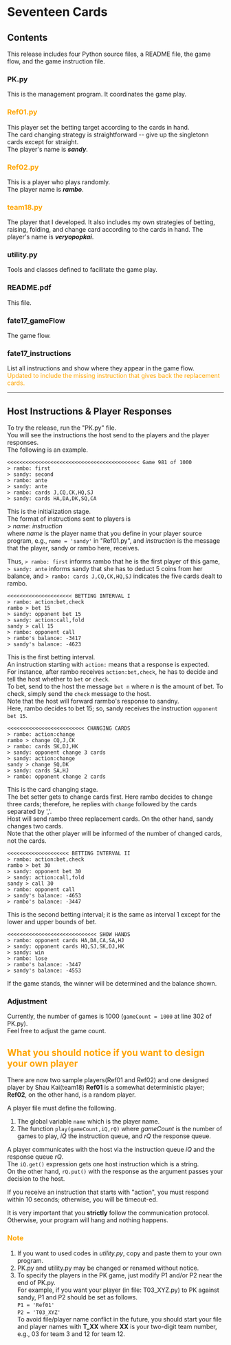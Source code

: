 # Seventeen Cards


## Contents
This release includes four Python source files, a README file, the game flow, and the game instruction file.

### PK.py
This is the management program. It coordinates the game play.  


### <span style="color:orange">Ref01.py</span>
This player set the betting target according to the cards in hand.  
The card changing strategy is straightforward -- give up the singletonn cards except for straight.  
The player's name is ***sandy***.

### <span style="color:orange">Ref02.py</span>
This is a player who plays randomly.    
The player name is ***rambo***.

### <span style="color:orange">team18.py</span>
The player that I developed. It also includes my own strategies of betting, raising, folding, and change card according to the cards in hand.
The player's name is ***veryopopkai***.

### utility.py
Tools and classes defined to facilitate the game play.  

### README.pdf
This file.

### fate17_gameFlow
The game flow.  

### fate17_instructions
List all instructions and show where they appear in the game flow.  
<span style="color:orange">Updated to include the missing instruction that gives back the replacement cards.</span>

---

## Host Instructions & Player Responses
To try the release, run the "PK.py" file.  
You will see the instructions the host send to the players and the player responses.  
The following is an example.

	<<<<<<<<<<<<<<<<<<<<<<<<<<<<<<<<<<<<<<<<<<< Game 981 of 1000
	> rambo: first
	> sandy: second
	> rambo: ante
	> sandy: ante
	> rambo: cards J,CQ,CK,HQ,SJ
	> sandy: cards HA,DA,DK,SQ,CA
	
This is the initialization stage.  
The format of instructions sent to players is  
	> *name*: *instruction*  
where *name* is the player name that you define in your player source program, e.g., `name = 'sandy'` in "Ref01.py", and *instruction* is the message that the player, sandy or rambo here, receives.

Thus, `> rambo: first` informs rambo that he is the first player of this game, `> sandy: ante` informs sandy that she has to deduct 5 coins from her balance, and `> rambo: cards J,CQ,CK,HQ,SJ` indicates the five cards dealt to rambo.


	<<<<<<<<<<<<<<<<<<<<< BETTING INTERVAL I
	> rambo: action:bet,check
	rambo > bet 15
	> sandy: opponent bet 15
	> sandy: action:call,fold
	sandy > call 15
	> rambo: opponent call
	> rambo's balance: -3417
	> sandy's balance: -4623

	
This is the first betting interval.  
An instruction starting with `action:` means that a response is expected.  
For instance, after rambo receives `action:bet,check`, he has to decide and tell the host whether to `bet` or `check`.  
To bet, send to the host the message `bet n` where *n* is the amount of bet.
To check, simply send the `check` message to the host.  
Note that the host will forward rarmbo's response to sandny.  
Here, rambo decides to bet 15; so, sandy receives the instruction `opponent bet 15`.

	<<<<<<<<<<<<<<<<<<<<<<<<< CHANGING CARDS
	> rambo: action:change
	rambo > change CQ,J,CK
	> rambo: cards SK,DJ,HK                 
	> sandy: opponent change 3 cards
	> sandy: action:change
	sandy > change SQ,DK
	> sandy: cards SA,HJ                    
	> rambo: opponent change 2 cards
	
This is the card changing stage.  
The bet setter gets to change cards first.
Here rambo decides to change three cards; therefore, he replies with `change` followed by the cards separated by ','.  
Host will send rambo three replacement cards.
On the other hand, sandy changes two cards.  
Note that the other player will be informed of the number of changed cards, not the cards.


	<<<<<<<<<<<<<<<<<<<< BETTING INTERVAL II
	> rambo: action:bet,check
	rambo > bet 30
	> sandy: opponent bet 30
	> sandy: action:call,fold
	sandy > call 30
	> rambo: opponent call
	> sandy's balance: -4653
	> rambo's balance: -3447
	
This is the second betting interval; it is the same as interval 1 except for the lower and upper bounds of bet.


	<<<<<<<<<<<<<<<<<<<<<<<<<<<<< SHOW HANDS
	> rambo: opponent cards HA,DA,CA,SA,HJ    
	> sandy: opponent cards HQ,SJ,SK,DJ,HK    
	> sandy: win
	> rambo: lose
	> rambo's balance: -3447
	> sandy's balance: -4553



If the game stands, the winner will be determined and the balance shown.

### Adjustment

Currently, the number of games is 1000 (`gameCount = 1000` at line 302 of PK.py).  
Feel free to adjust the game count.

## <span style="color:orange">What you should notice if you want to design your own player</span>
There are now two sample players(Ref01 and Ref02) and one designed player by Shau Kai(team18)
**Ref01** is a somewhat deterministic player; **Ref02**, on the other hand, is a random player.

A player file must define the following.  
1. The global variable `name` which is the player name.  
2. The function `play(gameCount,iQ,rQ)` where *gameCount* is the number of games to play, *iQ* the instruction queue, and *rQ* the response queue.

A player communicates with the host via the instruction queue *iQ* and the response queue *rQ*.  
The `iQ.get()` expression gets one host instruction which is a string.  
On the other hand, `rQ.put()` with the response as the argument passes your decision to the host.

If you receive an instruction that starts with "action", you must respond within 10 seconds; otherwise, you will be timeout-ed.

It is very important that you **strictly** follow the communication protocol. Otherwise, your program will hang and nothing happens.

### <span style="color:orange">Note</span>
1. If you want to used codes in *utility.py*, copy and paste them to your own program.
2. PK.py and utility.py may be changed or renamed without notice.
3. To specify the players in the PK game, just modify P1 and/or P2 near the end of PK.py.  
For example, if you want your player (in file: T03\_XYZ.py) to PK against sandy, P1 and P2 should be set as follows.  
	```P1 = 'Ref01'```  
	```P2 = 'T03_XYZ'```  
To avoid file/player name conflict in the future, you should start your file and player names with **T_XX** where **XX** is your two-digit team number, e.g., 03 for team 3 and 12 for team 12.
